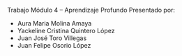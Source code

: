 Trabajo Módulo 4 – Aprendizaje Profundo
Presentado por:

* Aura Maria Molina Amaya
* Yackeline Cristina Quintero López
* Juan José Toro Villegas
* Juan Felipe Osorio López
